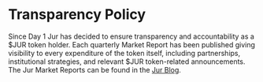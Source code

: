 # Transparency Policy

Since Day 1 Jur has decided to ensure transparency and accountability as a $JUR token holder. Each quarterly Market Report has been published giving visibility to every expenditure of the token itself, including partnerships, institutional strategies, and relevant $JUR token-related announcements. The Jur Market Reports can be found in the [Jur Blog](https://jur.io/blog/).
